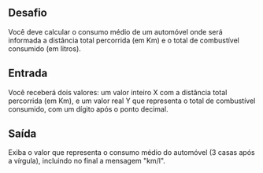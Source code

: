 ## Desafio

Você deve calcular o consumo médio de um automóvel onde será informada a
distância total percorrida (em Km) e o total de combustível consumido (em
litros).

## Entrada

Você receberá dois valores: um valor inteiro X com a distância total percorrida
(em Km), e um valor real Y que representa o total de combustível consumido,
com um dígito após o ponto decimal.

## Saída

Exiba o valor que representa o consumo médio do automóvel (3 casas após a
vírgula), incluindo no final a mensagem "km/l".
